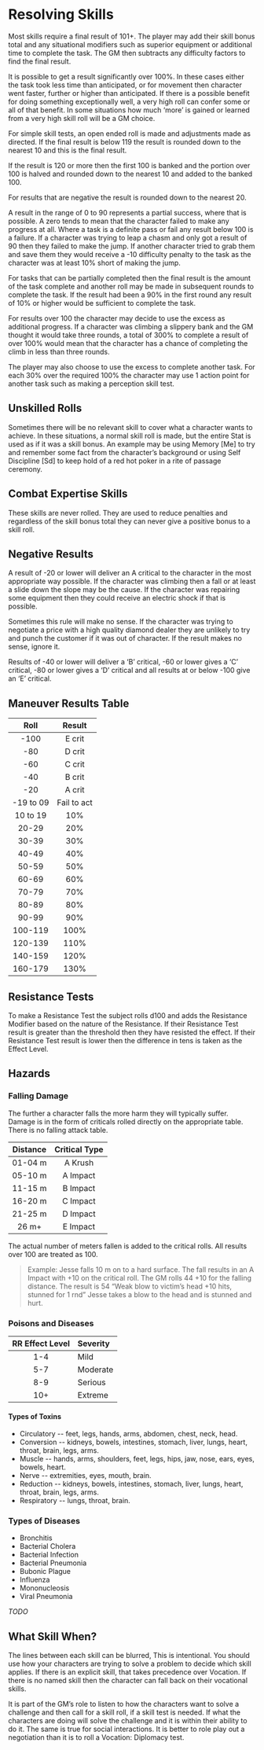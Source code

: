 # Resolving Skills

Most skills require a final result of 101+. The player may add their skill bonus total and any situational modifiers 
such as superior equipment or additional time to complete the task. The GM then subtracts any difficulty factors to 
find the final result.

It is possible to get a result significantly over 100%. In these cases either the task took less time than anticipated, 
or for movement then character went faster, further or higher than anticipated. If there is a possible benefit for doing 
something exceptionally well, a very high roll can confer some or all of that benefit. In some situations how much 
‘more’ is gained or learned from a very high skill roll will be a GM choice.

For simple skill tests, an open ended roll is made and adjustments made as directed. If the final result is below 119 
the result is rounded down to the nearest 10 and this is the final result.

If the result is 120 or more then the first 100 is banked and the portion over 100 is halved and rounded down to the 
nearest 10 and added to the banked 100.

For results that are negative the result is rounded down to the nearest 20.

A result in the range of 0 to 90 represents a partial success, where that is possible. A zero tends to mean that the 
character failed to make any progress at all. Where a task is a definite pass or fail any result below 100 is a failure. 
If a character was trying to leap a chasm and only got a result of 90 then they failed to make the jump. If another 
character tried to grab them and save them they would receive a -10 difficulty penalty to the task as the character 
was at least 10% short of making the jump.

For tasks that can be partially completed then the final result is the amount of the task complete and another roll 
may be made in subsequent rounds to complete the task. If the result had been a 90% in the first round any result of 
10% or higher would be sufficient to complete the task.

For results over 100 the character may decide to use the excess as additional progress. If a character was climbing a 
slippery bank and the GM thought it would take three rounds, a total of 300% to complete a result of over 100% would 
mean that the character has a chance of completing the climb in less than three rounds.

The player may also choose to use the excess to complete another task. For each 30% over the required 100% the 
character may use 1 action point for another task such as making a perception skill test.

## Unskilled Rolls

Sometimes there will be no relevant skill to cover what a character wants to achieve. 
In these situations, a normal skill roll is made, but the entire Stat is used as if 
it was a skill bonus. An example may be using Memory [Me] to try and remember some 
fact from the character’s background or using Self Discipline [Sd] to keep hold of 
a red hot poker in a rite of passage ceremony.

## Combat Expertise Skills

These skills are never rolled. They are used to reduce penalties and regardless of the skill bonus total they can never 
give a positive bonus to a skill roll.

## Negative Results

A result of -20 or lower will deliver an A critical to the character in the most appropriate way possible. If the 
character was climbing then a fall or at least a slide down the slope may be the cause. If the character was 
repairing some equipment then they could receive an electric shock if that is possible.

Sometimes this rule will make no sense. If the character was trying to negotiate a price with a high quality diamond 
dealer they are unlikely to try and punch the customer if it was out of character. 
If the result makes no sense, ignore it.

Results of -40 or lower will deliver a ‘B’ critical, 
-60 or lower gives a ‘C’ critical, 
-80 or lower gives a ‘D’ critical 
and all results at or below -100 give an ‘E’ critical.

## Maneuver Results Table

|Roll|	Result|
|:--------------:|:--------------:|
|-100|	E crit|
|-80|	D crit|
|-60|	C crit|
|-40|	B crit|
|-20|	A crit|
|-19 to 09|	Fail to act|
|10 to 19|	10%|
|20-29|	20%|
|30-39|	30%|
|40-49|	40%|
|50-59|	50%|
|60-69|	60%|
|70-79|	70%|
|80-89|	80%|
|90-99|	90%|
|100-119|	100%|
|120-139|	110%|
|140-159|	120%|
|160-179|	130%|

## Resistance Tests

To make a Resistance Test the subject rolls d100 and adds the Resistance Modifier
based on the nature of the Resistance. 
If their Resistance Test result is greater 
than the threshold then they have resisted the effect.
If their Resistance Test result is lower 
then the difference in tens is taken as the Effect Level. 

## Hazards

### Falling Damage

The further a character falls the more harm they will typically suffer. 
Damage is in the form of criticals rolled directly on the appropriate table. 
There is no falling attack table.

| Distance | Critical Type |
|:--------------:|:--------------:|
|01-04 m| 	A Krush|
|05-10 m |	A Impact|
|11-15 m| 	B Impact|
|16-20 m| 	C Impact|
|21-25 m| 	D Impact|
|26 m+| 	E Impact|

The actual number of meters fallen is added to the critical rolls. 
All results over 100 are treated as 100. 

> Example: Jesse falls 10 m on to a hard surface. 
> The fall results in an A Impact with +10 on the critical roll.
> The GM rolls 44 +10 for the falling distance.
> The result is 54 “Weak blow to victim’s head +10 hits, stunned for 1 rnd”
> Jesse takes a blow to the head and is stunned and hurt.

### Poisons and Diseases

| RR Effect Level | Severity |
|:-----:|:----------------|
| 1-4   | Mild |
| 5-7   | Moderate |
| 8-9   | Serious |
| 10+   | Extreme |

#### Types of Toxins

* Circulatory -- feet, legs, hands, arms, abdomen, chest, neck, head. 
* Conversion -- kidneys, bowels, intestines, stomach, liver, lungs, heart, throat, brain, legs, arms. 
* Muscle -- hands, arms, shoulders, feet, legs, hips, jaw, nose, ears, eyes, bowels, heart. 
* Nerve -- extremities, eyes, mouth, brain. 
* Reduction -- kidneys, bowels, intestines, stomach, liver, lungs, heart, throat, brain, legs, arms. 
* Respiratory -- lungs, throat, brain. 

### Types of Diseases

* Bronchitis
* Bacterial Cholera
* Bacterial Infection
* Bacterial Pneumonia
* Bubonic Plague
* Influenza
* Mononucleosis
* Viral Pneumonia
 
*TODO*

## What Skill When?

The lines between each skill can be blurred, This is intentional. You should use how your characters are trying to 
solve a problem to decide which skill applies. If there is an explicit skill, that takes precedence over Vocation. 
If there is no named skill then the character can fall back on their vocational skills.

It is part of the GM’s role to listen to how the characters want to solve a challenge and then call for a skill roll, 
if a skill test is needed. If what the characters are doing will solve the challenge and it is within their ability to 
do it. The same is true for social interactions. It is better to role play out a negotiation than it is to roll a 
Vocation: Diplomacy test.
